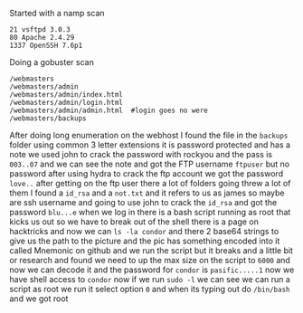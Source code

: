 Started with a namp scan
```
21 vsftpd 3.0.3
80 Apache 2.4.29
1337 OpenSSH 7.6p1
```
Doing a gobuster scan 
```
/webmasters
/webmasters/admin
/webmasters/admin/index.html
/webmasters/admin/login.html
/webmasters/admin/admin.html  #login goes no were
/webmasters/backups
```
After doing long enumeration on the webhost I found the file in the `backups` folder using common 3 letter extensions it is password protected and has a note we used john to crack the password with rockyou and the pass is `003..07` and we can see the note and got the FTP username `ftpuser`  but no password after using hydra to crack the ftp account we got the password `love..` after getting on the ftp user there a lot of folders going threw a lot of them I found a `id_rsa` and a `not.txt` and it refers to us as james so maybe are ssh username and going to use john to crack the `id_rsa` and got the password `blu...e` when we log in there is a bash script running as root that kicks us out so we have to break out of the shell there is a page on hacktricks and now we can `ls -la condor` and there 2 base64 strings to give us the path to the picture and the pic has something encoded into it called Mnemonic on github and we run the script but it breaks and a little bit or research and found we need to up the max size on the script to `6000` and now we can decode it and the password for `condor` is  `pasific.....1` now we have shell access to `condor` now if we run `sudo -l` we can see we can run a script as root we run it select option `0` and when its typing out do `/bin/bash` and we got root